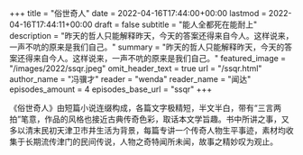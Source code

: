 +++
title = "俗世奇人"
date = 2022-04-16T17:44:00+00:00
lastmod = 2022-04-16T17:44:11+00:00
draft = false
subtitle = "能人全都死在能耐上"
description = "昨天的哲人只能解释昨天，今天的答案还得来自今人。这样说来，一声不吭的原来是我们自己。"
summary = "昨天的哲人只能解释昨天，今天的答案还得来自今人。这样说来，一声不吭的原来是我们自己。"
featured_image = "/images/2022/ssqr.jpeg"
omit_header_text = true
url = "/ssqr.html"
author_name = "冯骥才"
reader = "wenda"
reader_name = "闻达"
episodes_amount = 4
episodes_base_url = "ssqr"
+++

《俗世奇人》由短篇小说连缀构成，各篇文字极精短，半文半白，带有“三言两拍”笔意，作品的风格也接近古典传奇色彩，取话本文学旨趣。书中所讲之事，又多以清末民初天津卫市井生活为背景，每篇专讲一个传奇人物生平事迹，素材均收集于长期流传津门的民间传说，人物之奇特闻所未闻，故事之精妙叹为观止。

